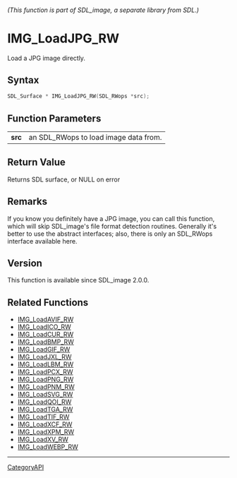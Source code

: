 ###### (This function is part of SDL_image, a separate library from SDL.)
# IMG_LoadJPG_RW

Load a JPG image directly.

## Syntax

```c
SDL_Surface * IMG_LoadJPG_RW(SDL_RWops *src);

```

## Function Parameters

|             |                                       |
| ----------- | ------------------------------------- |
| **src**     | an SDL_RWops to load image data from. |

## Return Value

Returns SDL surface, or NULL on error

## Remarks

If you know you definitely have a JPG image, you can call this function,
which will skip SDL_image's file format detection routines. Generally it's
better to use the abstract interfaces; also, there is only an SDL_RWops
interface available here.

## Version

This function is available since SDL_image 2.0.0.

## Related Functions

* [IMG_LoadAVIF_RW](IMG_LoadAVIF_RW.md)
* [IMG_LoadICO_RW](IMG_LoadICO_RW.md)
* [IMG_LoadCUR_RW](IMG_LoadCUR_RW.md)
* [IMG_LoadBMP_RW](IMG_LoadBMP_RW.md)
* [IMG_LoadGIF_RW](IMG_LoadGIF_RW.md)
* [IMG_LoadJXL_RW](IMG_LoadJXL_RW.md)
* [IMG_LoadLBM_RW](IMG_LoadLBM_RW.md)
* [IMG_LoadPCX_RW](IMG_LoadPCX_RW.md)
* [IMG_LoadPNG_RW](IMG_LoadPNG_RW.md)
* [IMG_LoadPNM_RW](IMG_LoadPNM_RW.md)
* [IMG_LoadSVG_RW](IMG_LoadSVG_RW.md)
* [IMG_LoadQOI_RW](IMG_LoadQOI_RW.md)
* [IMG_LoadTGA_RW](IMG_LoadTGA_RW.md)
* [IMG_LoadTIF_RW](IMG_LoadTIF_RW.md)
* [IMG_LoadXCF_RW](IMG_LoadXCF_RW.md)
* [IMG_LoadXPM_RW](IMG_LoadXPM_RW.md)
* [IMG_LoadXV_RW](IMG_LoadXV_RW.md)
* [IMG_LoadWEBP_RW](IMG_LoadWEBP_RW.md)

----
[CategoryAPI](CategoryAPI.md)

